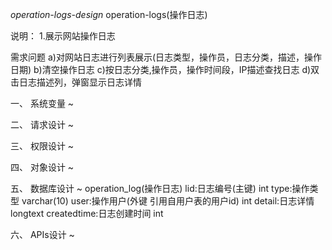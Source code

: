*operation-logs-design* operation-logs(操作日志)

说明：
	1.展示网站操作日志

需求问题
	a)对网站日志进行列表展示(日志类型，操作员，日志分类，描述，操作日期)
	b)清空操作日志
	c)按日志分类,操作员，操作时间段，IP描述查找日志
	d)双击日志描述列，弹窗显示日志详情

一、 系统变量 ~

二、 请求设计 ~ 

三、 权限设计 ~

四、 对象设计 ~

五、 数据库设计 ~
operation_log(操作日志)
	lid:日志编号(主键)		int
	type:操作类型			varchar(10)
	user:操作用户(外键 引用自用户表的用户id)	int
	detail:日志详情	longtext
	createdtime:日志创建时间 	int



六、 APIs设计 ~